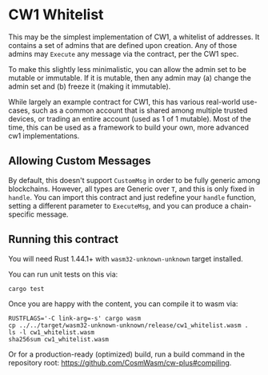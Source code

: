# CW1 Whitelist

This may be the simplest implementation of CW1, a whitelist of addresses.
It contains a set of admins that are defined upon creation.
Any of those admins may `Execute` any message via the contract,
per the CW1 spec.

To make this slightly less minimalistic, you can allow the admin set
to be mutable or immutable. If it is mutable, then any admin may
(a) change the admin set and (b) freeze it (making it immutable).

While largely an example contract for CW1, this has various real-world use-cases,
such as a common account that is shared among multiple trusted devices,
or trading an entire account (used as 1 of 1 mutable). Most of the time,
this can be used as a framework to build your own, 
more advanced cw1 implementations.

## Allowing Custom Messages

By default, this doesn't support `CustomMsg` in order to be fully generic
among blockchains. However, all types are Generic over `T`, and this is only
fixed in `handle`. You can import this contract and just redefine your `handle`
function, setting a different parameter to `ExecuteMsg`, and you can produce
a chain-specific message.

## Running this contract

You will need Rust 1.44.1+ with `wasm32-unknown-unknown` target installed.

You can run unit tests on this via: 

`cargo test`

Once you are happy with the content, you can compile it to wasm via:

```
RUSTFLAGS='-C link-arg=-s' cargo wasm
cp ../../target/wasm32-unknown-unknown/release/cw1_whitelist.wasm .
ls -l cw1_whitelist.wasm
sha256sum cw1_whitelist.wasm
```

Or for a production-ready (optimized) build, run a build command in 
the repository root: https://github.com/CosmWasm/cw-plus#compiling.
